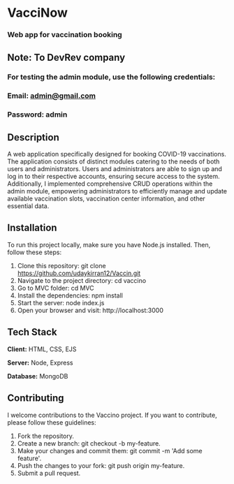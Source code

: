 
# VacciNow

### Web app for vaccination booking

## **Note**: To DevRev company
### For testing the admin module, use the following credentials:
### Email: admin@gmail.com
### Password: admin



## Description
A web application specifically designed for booking COVID-19 vaccinations. The application consists of distinct modules catering to the needs of both users and administrators. Users and administrators are able to sign up and log in to their respective accounts, ensuring secure access to the system. Additionally, I implemented comprehensive CRUD operations within the admin module, empowering administrators to efficiently manage and update available vaccination slots, vaccination center information, and other essential data.

## Installation
To run this project locally, make sure you have Node.js installed. Then, follow these steps:

1) Clone this repository: git clone https://github.com/udaykirran12/Vaccin.git
2) Navigate to the project directory: cd vaccino
3) Go to MVC folder: cd MVC
3) Install the dependencies: npm install
4) Start the server: node index.js
4) Open your browser and visit: http://localhost:3000
## Tech Stack

**Client:** HTML, CSS, EJS

**Server:** Node, Express

**Database:** MongoDB


## Contributing
I welcome contributions to the Vaccino project. If you want to contribute, please follow these guidelines:

1) Fork the repository.
2) Create a new branch: git checkout -b my-feature.
3) Make your changes and commit them: git commit -m 'Add some feature'.
4) Push the changes to your fork: git push origin my-feature.
5) Submit a pull request.
